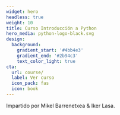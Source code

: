 ```yaml
---
widget: hero
headless: true
weight: 10
title: Curso Introducción a Python
hero_media: python-logo-black.svg
design:
  background:
    gradient_start: '#4bb4e3'
    gradient_end: '#2b94c3'
    text_color_light: true
cta:
  url: course/
  label: Ver curso
  icon_pack: fas
  icon: book
---
```


Impartido por Mikel Barrenetxea & Iker Lasa.

